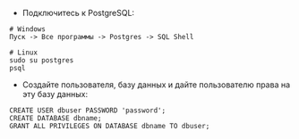 * Подключитесь к PostgreSQL:
```
# Windows
Пуск -> Все программы -> Postgres -> SQL Shell

# Linux
sudo su postgres
psql
```
* Создайте пользователя, базу данных и дайте пользователю права на эту базу данных:
```
CREATE USER dbuser PASSWORD 'password';
CREATE DATABASE dbname;
GRANT ALL PRIVILEGES ON DATABASE dbname TO dbuser;
```
